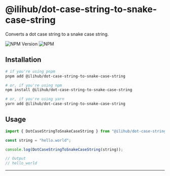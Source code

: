 # @ilihub/dot-case-string-to-snake-case-string

Converts a dot case string to a snake case string.

![NPM Version](https://img.shields.io/npm/v/%40ilihub%2Fdot-case-string-to-snake-case-string?color=33cd56&logo=npm)
![NPM](https://img.shields.io/npm/l/%40ilihub%2Fdot-case-string-to-snake-case-string)

## Installation

```bash
# if you're using pnpm
pnpm add @ilihub/dot-case-string-to-snake-case-string

# or, if you're using npm
npm install @ilihub/dot-case-string-to-snake-case-string

# or, if you're using yarn
yarn add @ilihub/dot-case-string-to-snake-case-string
```

## Usage

```javascript
import { DotCaseStringToSnakeCaseString } from "@ilihub/dot-case-string-to-snake-case-string";

const string = "hello.world";

console.log(DotCaseStringToSnakeCaseString(string));

// Output
// hello_world
```

---
